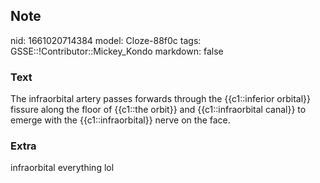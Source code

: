 ## Note
nid: 1661020714384
model: Cloze-88f0c
tags: GSSE::!Contributor::Mickey_Kondo
markdown: false

### Text
The infraorbital artery passes forwards through the {{c1::inferior orbital}} fissure along the floor of {{c1::the orbit}} and {{c1::infraorbital canal}} to emerge with the {{c1::infraorbital}} nerve on the face.

### Extra
infraorbital everything lol
